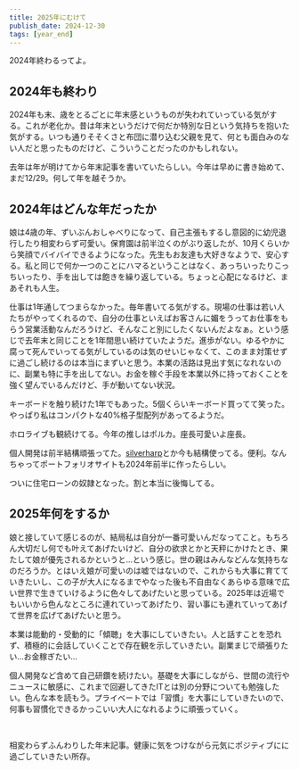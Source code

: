 ```yaml
---
title: 2025年にむけて
publish_date: 2024-12-30
tags: [year_end]
---
```


2024年終わるってよ。

##  2024年も終わり

2024年も末、歳をとるごとに年末感というものが失われていっている気がする。これが老化か。昔は年末というだけで何だか特別な日という気持ちを抱いた気がする。いつも通りそそくさと布団に潜り込む父親を見て、何とも面白みのない人だと思ったものだけど、こういうことだったのかもしれない。

去年は年が明けてから年末記事を書いていたらしい。今年は早めに書き始めて、まだ12/29。何して年を越そうか。

##  2024年はどんな年だったか

娘は4歳の年、ずいぶんおしゃべりになって、自己主張もするし意図的に幼児退行したり相変わらず可愛い。保育園は前半泣くのがぶり返したが、10月くらいから笑顔でバイバイできるようになった。先生もお友達も大好きなようで、安心する。私と同じで何か一つのことにハマるということはなく、あっちいったりこっちいったり、手を出しては飽きを繰り返している。ちょっと心配になるけど、まあそれも人生。

仕事は1年通してつまらなかった。毎年書いてる気がする。現場の仕事は若い人たちがやってくれるので、自分の仕事といえばお客さんに媚をうってお仕事をもらう営業活動なんだろうけど、そんなこと別にしたくないんだよなぁ。という感じで去年末と同じことを1年間思い続けていたようだ。進歩がない。ゆるやかに腐って死んでいってる気がしているのは気のせいじゃなくて、このまま対策せずに過ごし続けるのは本当にまずいと思う。本業の活路は見出す気になれないのに、副業も特に手を出してない。お金を稼ぐ手段を本業以外に持っておくことを強く望んでいるんだけど、手が動いてない状況。

キーボードを触り続けた1年でもあった。5個くらいキーボード買ってて笑った。やっぱり私はコンパクトな40%格子型配列があってるようだ。

ホロライブも観続けてる。今年の推しはポルカ。座長可愛いよ座長。

個人開発は前半結構頑張ってた。[silverharp](https://github.com/ryoo14/silver_harp)とか今も結構使ってる。便利。なんちゃってポートフォリオサイトも2024年前半に作ったらしい。

ついに住宅ローンの奴隷となった。割と本当に後悔してる。

##  2025年何をするか

娘と接していて感じるのが、結局私は自分が一番可愛いんだなってこと。もちろん大切だし何でも叶えてあげたいけど、自分の欲求とかと天秤にかけたとき、果たして娘が優先されるかというと…という感じ。世の親はみんなどんな気持ちなのだろうか。とはいえ娘が可愛いのは嘘ではないので、これからも大事に育てていきたいし、この子が大人になるまでやなった後も不自由なくあらゆる意味で広い世界で生きていけるように色々してあげたいと思っている。2025年は近場でもいいから色んなところに連れていってあげたり、習い事にも連れていってあげて世界を広げてあげたいと思う。

本業は能動的・受動的に「傾聴」を大事にしていきたい。人と話すことを恐れず、積極的に会話していくことで存在観を示していきたい。副業まじで頑張りたい…お金稼ぎたい…

個人開発など含めて自己研鑽を続けたい。基礎を大事にしながら、世間の流行やニュースに敏感に、これまで回避してきたITとは別の分野についても勉強したい。色んな本を読もう。プライベートでは「習慣」を大事にしていきたいので、何事も習慣化できるかっこいい大人になれるように頑張っていく。

<br />

相変わらずふんわりした年末記事。健康に気をつけながら元気にポジティブにに過ごしていきたい所存。
